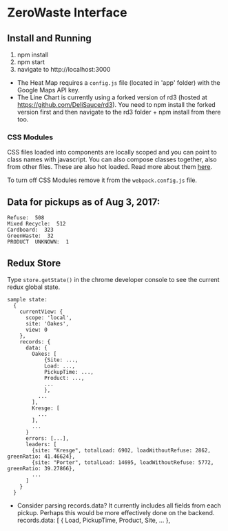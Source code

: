 # ZeroWaste Interface
## Install and Running

1. npm install
2. npm start
3. navigate to http://localhost:3000


- The Heat Map requires a `config.js` file (located in 'app' folder) with the Google Maps API key.
- The Line Chart is currently using a forked version of rd3 (hosted at https://github.com/DeliSauce/rd3). You need to npm install the forked version first and then navigate to the rd3 folder + npm install from there too.

### CSS Modules
CSS files loaded into components are locally scoped and you can point to class names with javascript. You can also compose classes together, also from other files. These are also hot loaded. Read more about them [here](http://glenmaddern.com/articles/css-modules).

To turn off CSS Modules remove it from the `webpack.config.js` file.

## Data for pickups as of Aug 3, 2017:
    Refuse:  508
    Mixed Recycle:  512
    Cardboard:  323
    GreenWaste:  32
    PRODUCT  UNKNOWN:  1

## Redux Store
Type `store.getState()` in the chrome developer console to see the current redux global state.

    sample state:
      {
        currentView: {
          scope: 'local',
          site: 'Oakes',
          view: 0
        },
        records: {
          data: {
            Oakes: [
                {Site: ...,
                Load: ...,
                PickupTime: ...,
                Product: ...,
                ...
                },
              ...
            ],
            Kresge: [
              ...
            ],
            ...
          }
          errors: [...],
          leaders: [
            {site: "Kresge", totalLoad: 6902, loadWithoutRefuse: 2862, greenRatio: 41.46624},
            {site: "Porter", totalLoad: 14695, loadWithoutRefuse: 5772, greenRatio: 39.27866},
            ...
          ]
        }
      }


- Consider parsing records.data? It currently includes all fields from each pickup. Perhaps this would be more effectively done on the backend.
    records.data: [
      { Load,
        PickupTime,
        Product,
        Site,
        ...
      },

